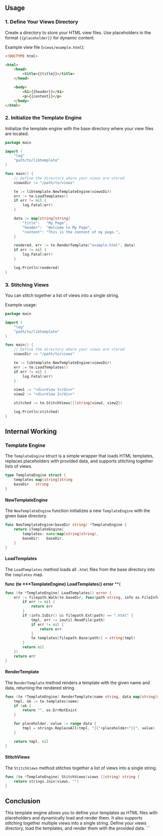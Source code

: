 ## Usage

### 1. Define Your Views Directory

Create a directory to store your HTML view files. Use placeholders in the format `{{placeholder}}` for dynamic content.

Example view file (`views/example.html`):

```html
<!DOCTYPE html>

<html>
	<head>
		<title>{{title}}</title>
	</head>

	<body>
		<h1>{{header}}</h1>
		<p>{{content}}</p>
	</body>
</html>
```

### 2. Initialize the Template Engine

Initialize the template engine with the base directory where your view files are located.

```go
package main

import (
    "log"
    "path/to/libtemplate"
)

func main() {
    // Define the directory where your views are stored
    viewsDir := "/path/to/views"

    te := libtemplate.NewTemplateEngine(viewsDir)
    err := te.LoadTemplates()
    if err != nil {
        log.Fatal(err)
    }

    data := map[string]string{
        "title":   "My Page",
        "header":  "Welcome to My Page",
        "content": "This is the content of my page.",
    }

    rendered, err := te.RenderTemplate("example.html", data)
    if err != nil {
        log.Fatal(err)
    }

    log.Println(rendered)
}
```

### 3. Stitching Views

You can stitch together a list of views into a single string.

Example usage:

```go
package main

import (
    "log"
    "path/to/libtemplate"
)

func main() {
    // Define the directory where your views are stored
    viewsDir := "/path/to/views"

    te := libtemplate.NewTemplateEngine(viewsDir)
    err := te.LoadTemplates()
    if err != nil {
        log.Fatal(err)
    }

    view1 := "<div>View 1</div>"
    view2 := "<div>View 2</div>"

    stitched := te.StitchViews([]string{view1, view2})

    log.Println(stitched)
}
```

## Internal Working

### Template Engine

The `TemplateEngine` struct is a simple wrapper that loads HTML templates, replaces placeholders with provided data, and supports stitching together lists of views.

```go
type TemplateEngine struct {
    templates map[string]string
    baseDir   string
}
```

#### NewTemplateEngine

The `NewTemplateEngine` function initializes a new `TemplateEngine` with the given base directory.

```go
func NewTemplateEngine(baseDir string) *TemplateEngine {
    return &TemplateEngine{
        templates: make(map[string]string),
        baseDir:   baseDir,
    }
}
```

#### LoadTemplates

The `LoadTemplates` method loads all `.html` files from the base directory into the `templates` map.

**func** **(**te** \*\*\***TemplateEngine**)** **LoadTemplates**(**)** **error** \*\*{

```go
func (te *TemplateEngine) LoadTemplates() error {
    err := filepath.Walk(te.baseDir, func(path string, info os.FileInfo, err error) error {
        if err != nil {
            return err
        }
        if !info.IsDir() && filepath.Ext(path) == ".html" {
            tmpl, err := ioutil.ReadFile(path)
            if err != nil {
                return err
            }
            te.templates[filepath.Base(path)] = string(tmpl)
        }
        return nil
    })
    return err
}
```

#### RenderTemplate

The `RenderTemplate` method renders a template with the given name and data, returning the rendered string.

```go
func (te *TemplateEngine) RenderTemplate(name string, data map[string]string) (string, error) {
    tmpl, ok := te.templates[name]
    if !ok {
        return "", os.ErrNotExist
    }

    for placeholder, value := range data {
        tmpl = strings.ReplaceAll(tmpl, "{{"+placeholder+"}}", value)
    }

    return tmpl, nil
}
```

#### StitchViews

The `StitchViews` method stitches together a list of views into a single string.

```go
func (te *TemplateEngine) StitchViews(views []string) string {
    return strings.Join(views, "")
}
```

## Conclusion

This template engine allows you to define your templates as HTML files with placeholders and dynamically load and render them. It also supports stitching together multiple views into a single string. Define your views directory, load the templates, and render them with the provided data. ```
